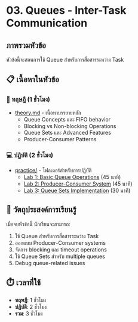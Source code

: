 # 03. Queues - Inter-Task Communication

## ภาพรวมหัวข้อ

หัวข้อนี้จะสอนการใช้ Queue สำหรับการสื่อสารระหว่าง Task

## 📋 เนื้อหาในหัวข้อ

### 📖 ทฤษฎี (1 ชั่วโมง)
- [theory.md](theory.md) - เนื้อหาบรรยายหลัก
  - Queue Concepts และ FIFO behavior
  - Blocking vs Non-blocking Operations
  - Queue Sets และ Advanced Features
  - Producer-Consumer Patterns

### 💻 ปฏิบัติ (2 ชั่วโมง)
- [practice/](practice/) - โฟลเดอร์สำหรับการปฏิบัติ
  - [Lab 1: Basic Queue Operations](practice/lab1-basic-queue/) (45 นาที)
  - [Lab 2: Producer-Consumer System](practice/lab2-producer-consumer/) (45 นาที)
  - [Lab 3: Queue Sets Implementation](practice/lab3-queue-sets/) (30 นาที)

## 🎯 วัตถุประสงค์การเรียนรู้

เมื่อจบหัวข้อนี้ นักเรียนจะสามารถ:
1. ใช้ Queue สำหรับการสื่อสารระหว่าง Task
2. ออกแบบ Producer-Consumer systems
3. จัดการ blocking และ timeout operations
4. ใช้ Queue Sets สำหรับ multiple queues
5. Debug queue-related issues

## ⏱️ เวลาที่ใช้
- **ทฤษฎี**: 1 ชั่วโมง
- **ปฏิบัติ**: 2 ชั่วโมง
- **รวม**: 3 ชั่วโมง